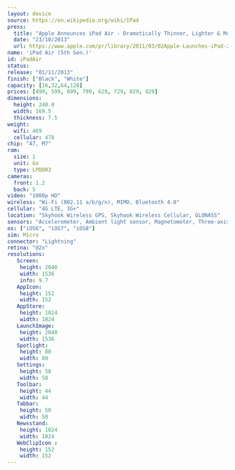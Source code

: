 ```yaml
---
layout: device
source: https://en.wikipedia.org/wiki/IPad
press:
  title: "Apple Announces iPad Air - Dramatically Thinner, Lighter & More Powerful iPad"
  date: "23/10/2013"
  url: https://www.apple.com/pr/library/2011/03/02Apple-Launches-iPad-2.html
name: 'iPad Air (5th Gen.)'
id: iPadAir
status:
release: "01/11/2013"
finish: ["Black", "White"]
capacity: [16,32,64,128]
prices: [499, 599, 699, 799, 629, 729, 829, 929]
dimensions:
  height: 240.0
  width: 169.5
  thickness: 7.5
weight:
  wifi: 469
  cellular: 478
chip: "A7, M7"
ram:
  size: 1
  unit: Go
  type: LPDDR3
cameras:
  front: 1.2
  back: 5
video: "1080p HD"
wireless: "Wi-Fi (802.11 a/b/g/n), MIMO, Bluetooth 4.0"
cellular: "4G LTE, 3G+"
location: "Skyhook Wireless GPS, Skyhook Wireless Cellular, GLONASS"
sensors: "Accelerometer, Ambient light sensor, Magnetometer, Three-axis gyroscope"
os: ["iOS6", "iOS7", "iOS8"]
sim: Micro
connector: "Lightning"
retina: "@2x"
resolutions:
   Screen:
    height: 2048
    width: 1536
    info: 9.7
   AppIcon:
    height: 152
    width: 152
   AppStore:
    height: 1024
    width: 1024
   LaunchImage:
    height: 2048
    width: 1536
   Spotlight:
    height: 80
    width: 80
   Settings:
    height: 58
    width: 58
   Toolbar:
    height: 44
    width: 44
   Tabbar:
    height: 50
    width: 50
   Newsstand:
    height: 1024
    width: 1024
   WebClipIcon :
    height: 152
    width: 152
---
```

